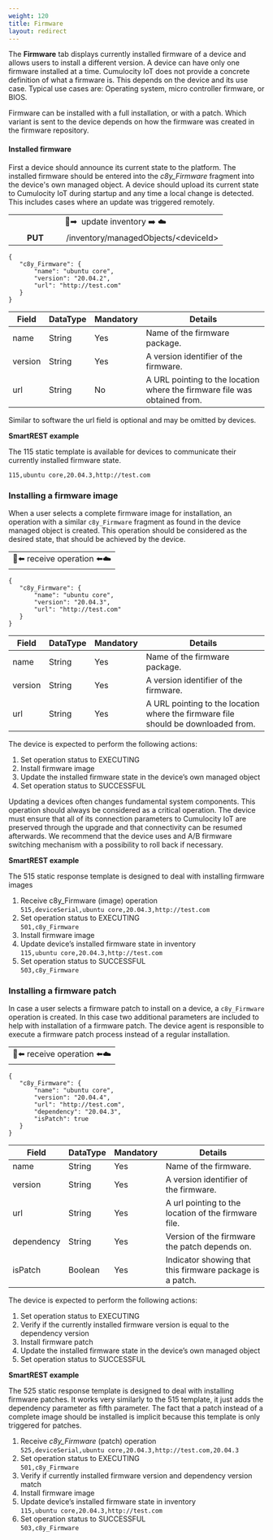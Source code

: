 ```yaml
---
weight: 120
title: Firmware
layout: redirect
---
```


The **Firmware** tab displays currently installed firmware of a device and allows users to install a different version. A device can have only one firmware installed at a time. Cumulocity IoT does not provide a concrete definition of what a firmware is. This depends on the device and its use case. Typical use cases are: Operating system, micro controller firmware, or BIOS.

Firmware can be installed with a full installation, or with a patch. Which variant is sent to the device depends on how the firmware was created in the firmware repository.

#### Installed firmware

First a device should announce its current state to the platform. The installed firmware should be entered into the *c8y_Firmware* fragment into the device's own managed object. A device should upload its current state to Cumulocity IoT during startup and any time a local change is detected. This includes cases where an update was triggered remotely.

<table>
<colgroup>
<col width="25%">
<col width="75%">
</colgroup>
<tbody>
<tr>
<td style="text-align:center" colspan="2" rowspan="1"> &#x1f4f1;&#10145; &#65039; update inventory &#10145;&#65039; &#9729;&#65039;</td>
</tr>
<tr>
<td style="text-align:center"> <b>PUT</b> </td>
<td style="text-align:center"> </em>/inventory/managedObjects/&lt;deviceId&gt;</em>
</td>
</tr>
</tbody>
</table>

```
{
   "c8y_Firmware": {
       "name": "ubuntu core",
       "version": "20.04.2",
       "url": "http://test.com"
   }
}
```

| Field | DataType | Mandatory | Details |
|----|----|----|----|
|name|String|Yes|Name of the firmware package.|
|version|String|Yes|A version identifier of the firmware.|
|url|String|No|A URL pointing to the location where the firmware file was obtained from.|

Similar to software the url field is optional and may be omitted by devices.

**SmartREST example**

The 115 static template is available for devices to communicate their currently installed firmware state.

`115,ubuntu core,20.04.3,http://test.com`

### Installing a firmware image

When a user selects a complete firmware image for installation, an operation with a similar `c8y_Firmware` fragment as found in the device managed object is created. This operation should be considered as the desired state, that should be achieved by the device.

<table>
<tbody>
<td style="text-align:center" colspan="1" rowspan="1">
&#x1f4f1;&#11013;&#65039; receive operation &#11013;&#65039;&#9729;&#65039;
</td>
</tr>
</tbody>
</table>

```
{
   "c8y_Firmware": {
       "name": "ubuntu core",
       "version": "20.04.3",
       "url": "http://test.com"
   }
}
```

|Field|DataType|Mandatory|Details|
|----|----|----|----|
|name|String|Yes|Name of the firmware package.|
|version|String|Yes|A version identifier of the firmware.|
|url|String|Yes|A URL pointing to the location where the firmware file should be downloaded from.|

The device is expected to perform the following actions:
1. Set operation status to EXECUTING
2. Install firmware image
3. Update the installed firmware state in the device’s own managed object
4. Set operation status to SUCCESSFUL

Updating a devices often changes fundamental system components. This operation should always be considered as a critical operation. The device must ensure that all of its connection parameters to Cumulocity IoT are preserved through the upgrade and that connectivity can be resumed afterwards. We recommend that the device uses and A/B firmware switching mechanism with a possibility to roll back if necessary.

**SmartREST example**

The 515 static response template is designed to deal with installing firmware images

1. Receive c8y_Firmware (image) operation <br>
  `515,deviceSerial,ubuntu core,20.04.3,http://test.com`
2. Set operation status to EXECUTING <br>
  `501,c8y_Firmware`
3. Install firmware image
4. Update device’s installed firmware state in inventory <br>
  `115,ubuntu core,20.04.3,http://test.com`
5. Set operation status to SUCCESSFUL <br>
  `503,c8y_Firmware`

### Installing a firmware patch

In case a user selects a firmware patch to install on a device, a `c8y_Firmware` operation is created. In this case two additional parameters are included to help with installation of a firmware patch. The device agent is responsible to execute a firmware patch process instead of a regular installation.

<table>
<tbody>
<td style="text-align:center">
&#x1f4f1;&#11013;&#65039; receive operation &#11013;&#65039;&#9729;&#65039;
</td>
</tbody>
</table>

```
{
   "c8y_Firmware": {
       "name": "ubuntu core",
       "version": "20.04.4",
       "url": "http://test.com",
       "dependency": "20.04.3",
       "isPatch": true
   }
}
```

|Field|DataType|Mandatory|Details|
|----|----|----|----|
|name|String|Yes|Name of the firmware.|
|version|String|Yes|A version identifier of the firmware.|
|url|String|Yes|A url pointing to the location of the firmware file.|
|dependency|String|Yes|Version of the firmware the patch depends on.|
|isPatch|Boolean|Yes|Indicator showing that this firmware package is a patch.|


The device is expected to perform the following actions:
1. Set operation status to EXECUTING
2. Verify if the currently installed firmware version is equal to the dependency version
3. Install firmware patch
4. Update the installed firmware state in the device’s own managed object
5. Set operation status to SUCCESSFUL

**SmartREST example**

The 525 static response template is designed to deal with installing firmware patches. It works very similarly to the 515 template, it just adds the dependency parameter as fifth parameter. The fact that a patch instead of a complete image should be installed is implicit because this template is only triggered for patches.
1. Receive *c8y_Firmware* (patch) operation <br>
  `525,deviceSerial,ubuntu core,20.04.3,http://test.com,20.04.3`
2. Set operation status to EXECUTING <br>
  `501,c8y_Firmware`
3. Verify if currently installed firmware version and dependency version match
4. Install firmware image
5. Update device’s installed firmware state in inventory<br>
  `115,ubuntu core,20.04.3,http://test.com`
6. Set operation status to SUCCESSFUL<br>
  `503,c8y_Firmware`
